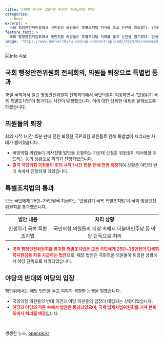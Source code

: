 ```yaml
---
title: 이재명 전국민 25만원 지원안 통과…야당 반발
categories:
  - News
excerpt: >
  국회 행정안전위원회에서 국민의힘 의원들이 특별조치법 처리를 놓고 논란을 일으켰다. 민생위기 극복 특별조치법이 박탈적으로 통과된 가운데 국민의힘 의원들이 퇴장하며 여야 간 갈등이 고조되었고, 이에 대한 논란과 비판이 이어졌다. 행안위원장과 의원들 간의 고조된 갈등은 관건이며, 특별조치법에 대한 논의는 본회의에서 추가적으로 이뤄질 전망이다.
feature_text: >
  국회 행정안전위원회에서 국민의힘 의원들이 특별조치법 처리를 놓고 논란을 일으켰다. 민생위기 극복 특별조치법이 박탈적으로 통과된 가운데 국민의힘 의원들이 퇴장하며 여야 간 갈등이 고조되었고, 이에 대한 논란과 비판이 이어졌다. 행안위원장과 의원들 간의 고조된 갈등은 관건이며, 특별조치법에 대한 논의는 본회의에서 추가적으로 이뤄질 전망이다.
image: 'https://www.behealthy4u.com/wp-content/uploads/2024/06/unnamed-file.png'
---
```


<p><img src="https://www.behealthy4u.com/wp-content/uploads/2024/06/unnamed-file.png" alt="info 속보" /></p>

<h2 data-ke-size="size26">국회 행정안전위원회 전체회의, 의원들 퇴장으로 특별법 통과</h2>

<p data-ke-size="size16">18일 국회에서 열린 행정안전위원회 전체회의에서 국민의힘이 퇴장하면서 '민생위기 극복 특별조치법'이 통과되는 사건이 발생했습니다. 이에 대한 상세한 내용을 살펴보도록 하겠습니다.</p>

<h2 data-ke-size="size24">의원들의 퇴장</h2>

<p data-ke-size="size16">회의 시작 1시간 15분 만에 전원 퇴장한 국민의힘 의원들로 인해 특별법이 처리되는 사태가 벌어졌습니다.</p>

<ul>
  <li>국민의힘 의원들이 의사진행 발언을 요청하는 가운데 신정훈 위원장이 의사봉을 두드리는 등의 상황으로 회의가 진행되었습니다.</li>
  <li><b><span style="color: #ee2323;">결국 국민의힘 의원들이 회의 시작 1시간 15분 만에 전원 퇴장</span></b>하여 상황은 야당의 반대 속에서 진행되게 되었습니다.</li>
</ul>

<h2 data-ke-size="size24">특별조치법의 통과</h2>

<p data-ke-size="size16">모든 국민에게 25만~35만원씩 지급하는 '민생위기 극복 특별조치법'이 국회 행정안전위원회를 통과했습니다.</p>

<table>
  <tr>
    <td style="text-align: center; height: 17px;"><b>법안 내용</b></td>
    <td style="text-align: center; height: 17px;"><b>처리 상황</b></td>
  </tr>
  <tr>
    <td style="text-align: center; height: 17px;">민생위기 극복 특별조치법</td>
    <td style="text-align: center; height: 17px;">국민의힘 의원들의 퇴장 속에서 더불어민주당 등 야당 단독으로 처리</td>
  </tr>
</table>

<ul>
  <li><b><span style="color: #ee2323;">국회 행정안전위원회를 통과한 특별조치법은 모든 국민에게 25만~35만원의 민생회복지원금을 차등 지급하는 법안</span></b>으로, 해당 법안은 국민의힘 의원들이 퇴장한 상황에서 야당 단독으로 처리되었습니다.</li>
</ul>

<h2 data-ke-size="size24">야당의 반대와 여당의 입장</h2>

<p data-ke-size="size16">행안위에서는 해당 법안을 두고 여야가 격렬한 논쟁을 벌였습니다.</p>

<ul>
  <li>국민의힘 의원들의 반대 의견과 여당 의원들의 입장이 대립되는 상황이었습니다.</li>
  <li><b><span style="color: #ee2323;">여당과 야당의 격론 속에서 법안은 통과되었으며, 국제 법제사법위원회를 거쳐 본회의에서 처리될 예정</span></b>입니다.</li>
</ul>

<p data-ke-size="size16">&nbsp;</p>
생생한 뉴스, <a href="https://opensis.kr" rel="dofollow">opensis.kr</a>


